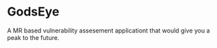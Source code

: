 # GodsEye
A MR based vulnerability assesement applicationt that would give you a peak to the future.
